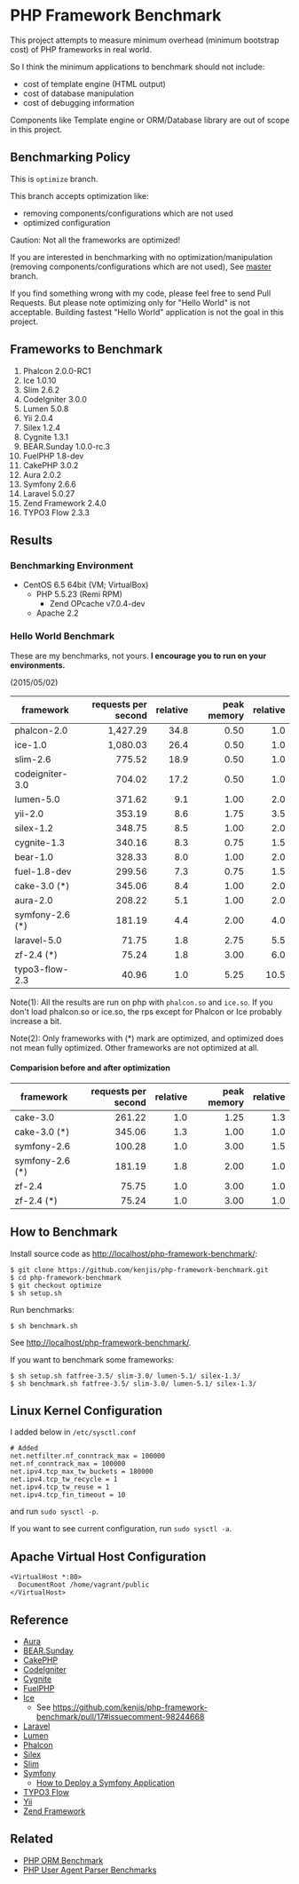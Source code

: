 # PHP Framework Benchmark

This project attempts to measure minimum overhead (minimum bootstrap cost) of PHP frameworks in real world.

So I think the minimum applications to benchmark should not include:

* cost of template engine (HTML output)
* cost of database manipulation
* cost of debugging information

Components like Template engine or ORM/Database library are out of scope in this project.

## Benchmarking Policy

This is `optimize` branch.

This branch accepts optimization like:

* removing components/configurations which are not used
* optimized configuration

Caution: Not all the frameworks are optimized!

If you are interested in benchmarking with no optimization/manipulation (removing components/configurations which are not used), See [master](https://github.com/kenjis/php-framework-benchmark/) branch.

If you find something wrong with my code, please feel free to send Pull Requests. But please note optimizing only for "Hello World" is not acceptable. Building fastest "Hello World" application is not the goal in this project.

## Frameworks to Benchmark

1. Phalcon 2.0.0-RC1
1. Ice 1.0.10
1. Slim 2.6.2
1. CodeIgniter 3.0.0
1. Lumen 5.0.8
1. Yii 2.0.4
1. Silex 1.2.4
1. Cygnite 1.3.1
1. BEAR.Sunday 1.0.0-rc.3
1. FuelPHP 1.8-dev
1. CakePHP 3.0.2
1. Aura 2.0.2
1. Symfony 2.6.6
1. Laravel 5.0.27
1. Zend Framework 2.4.0
1. TYPO3 Flow 2.3.3

## Results

### Benchmarking Environment

* CentOS 6.5 64bit (VM; VirtualBox)
  * PHP 5.5.23 (Remi RPM)
    * Zend OPcache v7.0.4-dev
  * Apache 2.2

### Hello World Benchmark

These are my benchmarks, not yours. **I encourage you to run on your environments.**

(2015/05/02)

|framework          |requests per second|relative|peak memory|relative|
|-------------------|------------------:|-------:|----------:|-------:|
|phalcon-2.0        |           1,427.29|    34.8|       0.50|     1.0|
|ice-1.0            |           1,080.03|    26.4|       0.50|     1.0|
|slim-2.6           |             775.52|    18.9|       0.50|     1.0|
|codeigniter-3.0    |             704.02|    17.2|       0.50|     1.0|
|lumen-5.0          |             371.62|     9.1|       1.00|     2.0|
|yii-2.0            |             353.19|     8.6|       1.75|     3.5|
|silex-1.2          |             348.75|     8.5|       1.00|     2.0|
|cygnite-1.3        |             340.16|     8.3|       0.75|     1.5|
|bear-1.0           |             328.33|     8.0|       1.00|     2.0|
|fuel-1.8-dev       |             299.56|     7.3|       0.75|     1.5|
|cake-3.0       (*) |             345.06|     8.4|       1.00|     2.0|
|aura-2.0           |             208.22|     5.1|       1.00|     2.0|
|symfony-2.6    (*) |             181.19|     4.4|       2.00|     4.0|
|laravel-5.0        |              71.75|     1.8|       2.75|     5.5|
|zf-2.4         (*) |              75.24|     1.8|       3.00|     6.0|
|typo3-flow-2.3     |              40.96|     1.0|       5.25|    10.5|

Note(1): All the results are run on php with `phalcon.so` and `ice.so`. If you don't load phalcon.so or ice.so, the rps except for Phalcon or Ice probably increase a bit.

Note(2): Only frameworks with (*) mark are optimized, and optimized does not mean fully optimized. Other frameworks are not optimized at all.

#### Comparision before and after optimization

|framework          |requests per second|relative|peak memory|relative|
|-------------------|------------------:|-------:|----------:|-------:|
|cake-3.0           |             261.22|     1.0|       1.25|     1.3|
|cake-3.0 (*)       |             345.06|     1.3|       1.00|     1.0|
|symfony-2.6        |             100.28|     1.0|       3.00|     1.5|
|symfony-2.6 (*)    |             181.19|     1.8|       2.00|     1.0|
|zf-2.4             |              75.75|     1.0|       3.00|     1.0|
|zf-2.4 (*)         |              75.24|     1.0|       3.00|     1.0|

## How to Benchmark

Install source code as <http://localhost/php-framework-benchmark/>:

~~~
$ git clone https://github.com/kenjis/php-framework-benchmark.git
$ cd php-framework-benchmark
$ git checkout optimize
$ sh setup.sh
~~~

Run benchmarks:

~~~
$ sh benchmark.sh
~~~

See <http://localhost/php-framework-benchmark/>.

If you want to benchmark some frameworks:

~~~
$ sh setup.sh fatfree-3.5/ slim-3.0/ lumen-5.1/ silex-1.3/
$ sh benchmark.sh fatfree-3.5/ slim-3.0/ lumen-5.1/ silex-1.3/
~~~

## Linux Kernel Configuration

I added below in `/etc/sysctl.conf`

~~~
# Added
net.netfilter.nf_conntrack_max = 100000
net.nf_conntrack_max = 100000
net.ipv4.tcp_max_tw_buckets = 180000
net.ipv4.tcp_tw_recycle = 1
net.ipv4.tcp_tw_reuse = 1
net.ipv4.tcp_fin_timeout = 10
~~~

and run `sudo sysctl -p`.

If you want to see current configuration, run `sudo sysctl -a`.

## Apache Virtual Host Configuration

~~~
<VirtualHost *:80>
  DocumentRoot /home/vagrant/public
</VirtualHost>
~~~

## Reference

* [Aura](http://auraphp.com/)
* [BEAR.Sunday](https://bearsunday.github.io/)
* [CakePHP](http://cakephp.org/)
* [CodeIgniter](http://www.codeigniter.com/)
* [Cygnite](http://www.cygniteframework.com/)
* [FuelPHP](http://fuelphp.com/)
* [Ice](http://www.iceframework.org/)
  * See https://github.com/kenjis/php-framework-benchmark/pull/17#issuecomment-98244668
* [Laravel](http://laravel.com/)
* [Lumen](http://lumen.laravel.com/)
* [Phalcon](http://phalconphp.com/)
* [Silex](http://silex.sensiolabs.org/)
* [Slim](http://www.slimframework.com/)
* [Symfony](http://symfony.com/)
  * [How to Deploy a Symfony Application](http://symfony.com/doc/current/cookbook/deployment/tools.html)
* [TYPO3 Flow](http://flow.typo3.org/)
* [Yii](http://www.yiiframework.com/)
* [Zend Framework](http://framework.zend.com/)

## Related

* [PHP ORM Benchmark](https://github.com/kenjis/php-orm-benchmark)
* [PHP User Agent Parser Benchmarks](https://github.com/kenjis/user-agent-parser-benchmarks)
